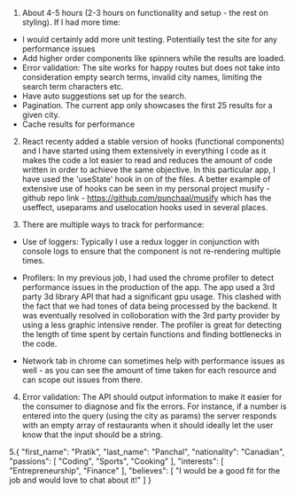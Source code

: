 1. About 4-5 hours (2-3 hours on functionality and setup - the rest on styling). If I had more time:

- I would certainly add more unit testing. Potentially test the site for any performance issues
- Add higher order components like spinners while the results are loaded.
- Error validation: The site works for happy routes but does not take into consideration empty search terms, invalid city names, limiting the search term characters etc.
- Have auto suggestions set up for the search.
- Pagination. The current app only showcases the first 25 results for a given city.
- Cache results for performance

2. React recenty added a stable version of hooks (functional components) and I have started using them extensively in everything I code as it makes the code a lot easier to read and reduces the amount of code written in order to achieve the same objective. In this particular app, I have used the 'useState' hook in on of the files. A better example of extensive use of hooks can be seen in my personal project musify - github repo link - https://github.com/punchaal/musify which has the useffect, useparams and uselocation hooks used in several places.

3. There are multiple ways to track for performance:

- Use of loggers: Typically I use a redux logger in conjunction with console logs to ensure that the component is not re-rendering multiple times.

- Profilers: In my previous job, I had used the chrome profiler to detect performance issues in the production of the app. The app used a 3rd party 3d library API that had a significant gpu usage. This clashed with the fact that we had tones of data being processed by the backend. It was eventually resolved in colloboration with the 3rd party provider by using a less graphic intensive render. The profiler is great for detecting the length of time spent by certain functions and finding bottlenecks in the code.

- Network tab in chrome can sometimes help with performance issues as well - as you can see the amount of time taken for each resource and can scope out issues from there.

4. Error validation: The API should output information to make it easier for the consumer to diagnose and fix the errors. For instance, if a number is entered into the query (using the city as params) the server responds with an empty array of restaurants when it should ideally let the user know that the input should be a string.

5.{
"first_name": "Pratik",
"last_name": "Panchal",
"nationality": "Canadian",
"passions": [
"Coding",
"Sports",
"Cooking"
],
"interests": [
"Entrepreneurship",
"Finance"
],
"believes": [
"I would be a good fit for the job and would love to chat about it!"
]
}
